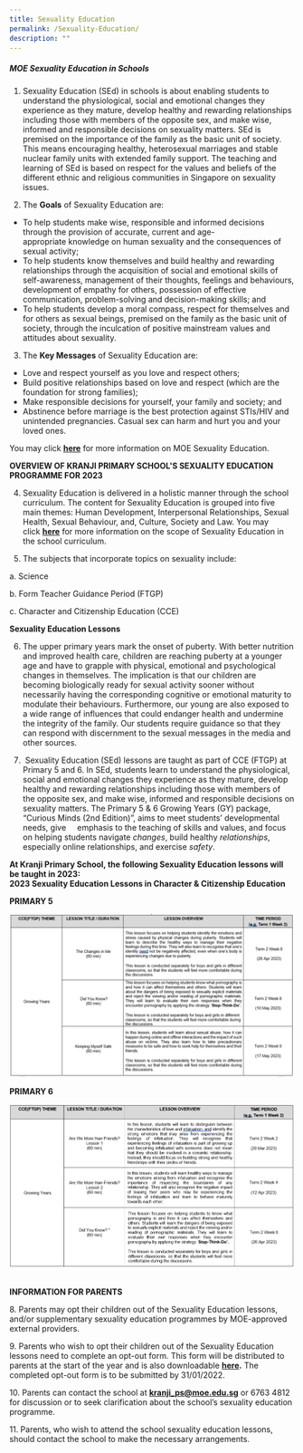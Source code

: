 ```yaml
---
title: Sexuality Education
permalink: /Sexuality-Education/
description: ""
---
```

##### **MOE Sexuality Education in Schools**


  

1.   Sexuality Education (SEd) in schools is about enabling students to understand the physiological, social and emotional changes they experience as they mature, develop healthy and rewarding relationships including those with members of the opposite sex, and make wise, informed and responsible decisions on sexuality matters. SEd is premised on the importance of the family as the basic unit of society. This means encouraging healthy, heterosexual marriages and stable nuclear family units with extended family support. The teaching and learning of SEd is based on respect for the values and beliefs of the different ethnic and religious communities in Singapore on sexuality issues.


2. The **Goals** of Sexuality Education are:

*   To help students make wise, responsible and informed decisions through the provision of accurate, current and age-appropriate knowledge on human sexuality and the consequences of sexual activity;
*   To help students know themselves and build healthy and rewarding relationships through the acquisition of social and emotional skills of self-awareness, management of their thoughts, feelings and behaviours, development of empathy for others, possession of effective communication, problem-solving and decision-making skills; and
*   To help students develop a moral compass, respect for themselves and for others as sexual beings, premised on the family as the basic unit of society, through the inculcation of positive mainstream values and attitudes about sexuality.

3.   The **Key Messages** of Sexuality Education are:

*   Love and respect yourself as you love and respect others;
*   Build positive relationships based on love and respect (which are the foundation for strong families);
*   Make responsible decisions for yourself, your family and society; and
*   Abstinence before marriage is the best protection against STIs/HIV and unintended pregnancies. Casual sex can harm and hurt you and your loved ones.

  

You may click [**here**](https://www.moe.gov.sg/education-in-sg/our-programmes/sexuality-education) for more information on MOE Sexuality Education.

  

**OVERVIEW OF KRANJI PRIMARY SCHOOL'S SEXUALITY EDUCATION PROGRAMME FOR 2023**

4.   Sexuality Education is delivered in a holistic manner through the school curriculum. The content for Sexuality Education is grouped into five main themes: Human Development, Interpersonal Relationships, Sexual Health, Sexual Behaviour, and, Culture, Society and Law. You may click [**here**](https://www.moe.gov.sg/education-in-sg/our-programmes/sexuality-education/scope-and-teaching-approach) for more information on the scope of Sexuality Education in the school curriculum.
    
      
    
5.   The subjects that incorporate topics on sexuality include:  
    

a. Science

b. Form Teacher Guidance Period (FTGP)

c. Character and Citizenship Education (CCE)

  

**Sexuality Education Lessons**

  

6.   The upper primary years mark the onset of puberty. With better nutrition and improved health care, children are reaching puberty at a younger age and have to grapple with physical, emotional and psychological changes in themselves. The implication is that our children are becoming biologically ready for sexual activity sooner without necessarily having the corresponding cognitive or emotional maturity to modulate their behaviours. Furthermore, our young are also exposed to a wide range of influences that could endanger health and undermine the integrity of the family. Our students require guidance so that they can respond with discernment to the sexual messages in the media and other sources.

7.  Sexuality Education (SEd) lessons are taught as part of CCE (FTGP) at Primary 5 and 6. In SEd, students learn to understand the physiological, social and emotional changes they experience as they mature, develop healthy and rewarding relationships including those with members of the opposite sex, and make wise, informed and responsible decisions on sexuality matters. The Primary 5 & 6 Growing Years (GY) package, “Curious Minds (2nd Edition)”, aims to meet students’ developmental needs, give     emphasis to the teaching of skills and values, and focus on helping students navigate _changes_, build healthy _relationships_, especially online relationships, and exercise _safety_.

  

**At Kranji Primary School, the following Sexuality Education lessons will be taught in 2023:**<br>
**2023 Sexuality Education Lessons in Character & Citizenship Education**

**PRIMARY 5**

![](/images/For%20Parents/Sexuality%20Education/P5-SEd.png)

**PRIMARY 6**

![](/images/For%20Parents/Sexuality%20Education/P6-SEd.png)
                                                                                                                              


**INFORMATION FOR PARENTS**

8. Parents may opt their children out of the Sexuality Education lessons, and/or supplementary sexuality education programmes by MOE-approved external providers.

9\. Parents who wish to opt their children out of the Sexuality Education lessons need to complete an opt-out form. This form will be distributed to parents at the start of the year and is also downloadable **[here](/files/Our%20Curriculum/Departments/CCE/Sexuality%20Education/Opt-Out%20form%202022.pdf).** The completed opt-out form is to be submitted by 31/01/2022.

10\. Parents can contact the school at **[kranji\_ps@moe.edu.sg](mailto:kranji_ps@moe.edu.sg)** or 6763 4812 for discussion or to seek clarification about the school’s sexuality education programme.

11. Parents, who wish to attend the school sexuality education lessons, should contact the school to make the necessary arrangements.